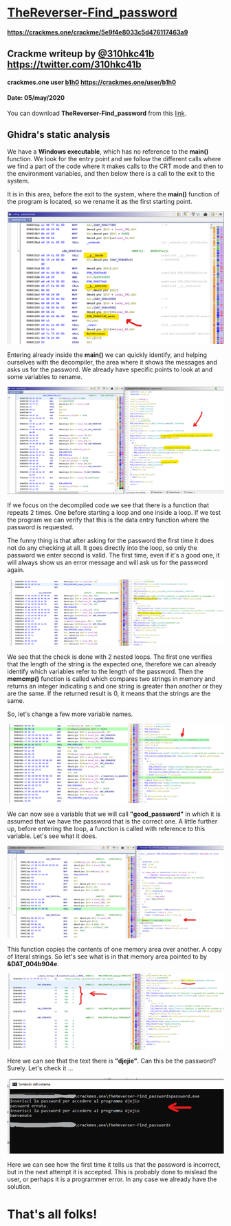 # [TheReverser-Find_password](https://crackmes.one/crackme/5e9f4e8033c5d476117463a9)
#### https://crackmes.one/crackme/5e9f4e8033c5d476117463a9

## Crackme writeup by [@310hkc41b](https://twitter.com/310hkc41b) https://twitter.com/310hkc41b
#### crackmes.one user [b1h0](https://crackmes.one/user/b1h0) https://crackmes.one/user/b1h0
#### Date: 05/may/2020 

You can download **TheReverser-Find_password** from this [link](password.exe). 

 
## Ghidra's static analysis 

We have a **Windows executable**, which has no reference to the **main()** function. We look for the entry point and we follow the different calls where we find a part of the code where it makes calls to the CRT mode and then to the environment variables, and then below there is a call to the exit to the system.

It is in this area, before the exit to the system, where the **main()** function of the program is located, so we rename it as the first starting point.

![crackme_001](img/img-001.png "find main") 

Entering already inside the **main()** we can quickly identify, and helping ourselves with the decompiler, the area where it shows the messages and asks us for the password. We already have specific points to look at and some variables to rename.

![crackme_002](img/img-002.png "main")

If we focus on the decompiled code we see that there is a function that repeats 2 times. One before starting a loop and one inside a loop. If we test the program we can verify that this is the data entry function where the password is requested.

The funny thing is that after asking for the password the first time it does not do any checking at all. It goes directly into the loop, so only the password we enter second is valid. The first time, even if it's a good one, it will always show us an error message and will ask us for the password again.

![crackme_003](img/img-003.png "input string")

We see that the check is done with 2 nested loops. The first one verifies that the length of the string is the expected one, therefore we can already identify which variables refer to the length of the password. Then the **memcmp()** function is called which compares two strings in memory and returns an integer indicating s and one string is greater than another or they are the same. If the returned result is 0, it means that the strings are the same.

So, let's change a few more variable names.

![crackme_004](img/img-004.png "good password")

We can now see a variable that we will call **"good_password"** in which it is assumed that we have the password that is the correct one. A little further up, before entering the loop, a function is called with reference to this variable. Let's see what it does.

![crackme_005](img/img-005.png "memcpy")

This function copies the contents of one memory area over another. A copy of literal strings. So let's see what is in that memory area pointed to by **&DAT_004b904e**.

![crackme_006](img/img-006.png "djejie")

Here we can see that the text there is **"djejie"**. Can this be the password? Surely. Let's check it ...

![crackme_007](img/img-007.png "result")

Here we can see how the first time it tells us that the password is incorrect, but in the next attempt it is accepted. This is probably done to mislead the user, or perhaps it is a programmer error. In any case we already have the solution.

# That's all folks!

